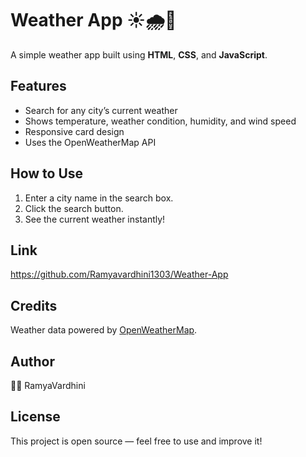 # Weather App ☀️🌧️🌈

A simple weather app built using **HTML**, **CSS**, and **JavaScript**.

## Features
- Search for any city’s current weather
- Shows temperature, weather condition, humidity, and wind speed
- Responsive card design
- Uses the OpenWeatherMap API
## How to Use
1. Enter a city name in the search box.
2. Click the search button.
3. See the current weather instantly!
## Link
https://github.com/Ramyavardhini1303/Weather-App

## Credits
Weather data powered by [OpenWeatherMap](https://openweathermap.org/).

## Author
👩‍💻 RamyaVardhini

## License
This project is open source — feel free to use and improve it!

